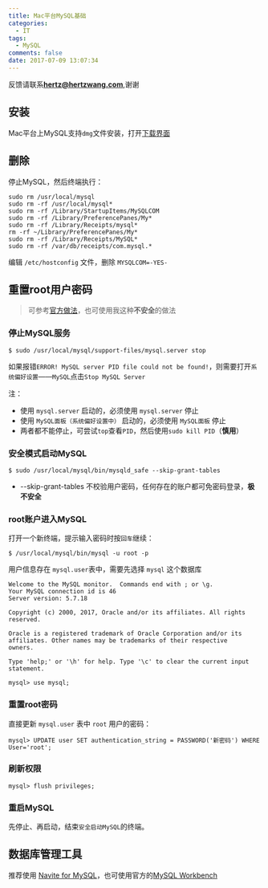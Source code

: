 ```yaml
---
title: Mac平台MySQL基础
categories:
  - IT
tags:
  - MySQL
comments: false
date: 2017-07-09 13:07:34
---
```


反馈请联系[**hertz@hertzwang.com**](mailto:hertz@hertzwang.com),谢谢

## 安装

Mac平台上MySQL支持`dmg`文件安装，打开[下载界面](https://dev.mysql.com/downloads/mysql/)

## 删除

停止MySQL，然后终端执行：

	sudo rm /usr/local/mysql
	sudo rm -rf /usr/local/mysql*
	sudo rm -rf /Library/StartupItems/MySQLCOM
	sudo rm -rf /Library/PreferencePanes/My*
	sudo rm -rf /Library/Receipts/mysql*
	rm -rf ~/Library/PreferencePanes/My*
	sudo rm -rf /Library/Receipts/MySQL*
	sudo rm -rf /var/db/receipts/com.mysql.*
	
编辑 `/etc/hostconfig` 文件，删除 `MYSQLCOM=-YES-`

## 重置root用户密码

> 可参考[官方做法](https://dev.mysql.com/doc/refman/5.7/en/resetting-permissions.html)，也可使用我这种**不安全**的做法

<!-- more -->

### 停止MySQL服务
	
`$ sudo /usr/local/mysql/support-files/mysql.server stop`
	
如果报错`ERROR! MySQL server PID file could not be found!`，则需要打开`系统偏好设置`——`MySQL`点击`Stop MySQL Server`
	
注：
	
* 使用 `mysql.server` 启动的，必须使用 `mysql.server` 停止
* 使用 `MySQL面板（系统偏好设置中）` 启动的，必须使用 `MySQL面板` 停止
* 两者都不能停止，可尝试`top`查看`PID`，然后使用`sudo kill PID`（**慎用**）

### 安全模式启动MySQL

`$ sudo /usr/local/mysql/bin/mysqld_safe --skip-grant-tables`

* --skip-grant-tables 不校验用户密码，任何存在的账户都可免密码登录，**极不安全**

### root账户进入MySQL

打开一个新终端，提示输入密码时按`回车`继续：

`$ /usr/local/mysql/bin/mysql -u root -p`

用户信息存在 `mysql.user`表中，需要先选择 `mysql` 这个数据库

	Welcome to the MySQL monitor.  Commands end with ; or \g.
	Your MySQL connection id is 46
	Server version: 5.7.18
	
	Copyright (c) 2000, 2017, Oracle and/or its affiliates. All rights reserved.
	
	Oracle is a registered trademark of Oracle Corporation and/or its
	affiliates. Other names may be trademarks of their respective
	owners.
	
	Type 'help;' or '\h' for help. Type '\c' to clear the current input statement.
	
	mysql> use mysql;


### 重置root密码

直接更新 `mysql.user` 表中 `root` 用户的密码：

`mysql> UPDATE user SET authentication_string = PASSWORD('新密码') WHERE User='root';`

### 刷新权限

`mysql> flush privileges;`

### 重启MySQL

先停止、再启动，结束`安全启动MySQL`的终端。

## 数据库管理工具

推荐使用 [Navite for MySQL](https://www.navicat.com.cn/download)，也可使用官方的[MySQL Workbench](https://dev.mysql.com/downloads/workbench/)

